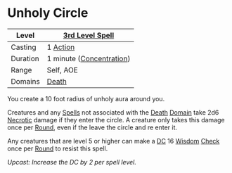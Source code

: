 ---
---

# Unholy Circle

|Level|[3rd Level Spell](../../../Spell%20Level.md)|
|-----|---------------|
|Casting|1 [Action](../../../../Game%20Procedures/Action.md)|
|Duration|1 minute ([Concentration](../../../Concentration.md))|
|Range|Self, AOE|
|Domains|[Death](../../../Spell%20Domains/Death.md)|

You create a 10 foot radius of unholy aura around you.

Creatures and any [Spells](../../../Spells.md) not associated with the [Death](../../../Spell%20Domains/Death.md) [Domain](../../../Spell%20Domains/!Domain%20Index.md) take 2d6 [Necrotic](../../../../Damage%20Types/Necrotic.md) damage if they enter the circle. A creature only takes this damage once per [Round](../../../../Game%20Procedures/Round.md), even if the leave the circle and re enter it.

Any creatures that are level 5 or higher can make a [DC](../../../../Game%20Procedures/DC.md) 16 [Wisdom](../../../../Player%20Characters/Chosen%20Statistics/Wisdom.md) [Check](../../../../Game%20Procedures/Check.md) once per [Round](../../../../Game%20Procedures/Round.md) to resist this spell.

*Upcast: Increase the DC by 2 per spell level.*
